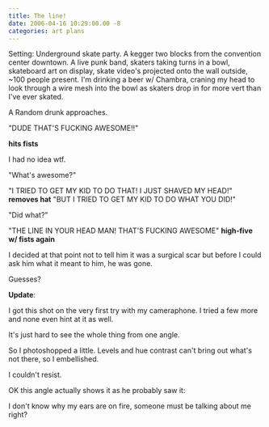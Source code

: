 ```yaml
---
title: The line!
date: 2006-04-16 10:29:00.00 -8
categories: art plans
---
```

Setting: Underground skate party. A kegger two blocks from the convention center downtown. A live punk band, skaters taking turns in a bowl, skateboard art on display, skate video's projected onto the wall outside, ~100 people present. I'm drinking a beer w/ Chambra, craning my head to look through a wire mesh into the bowl as skaters drop in for more vert than I've ever skated.

A Random drunk approaches.

"DUDE THAT'S FUCKING AWESOME!!"

**hits fists**

I had no idea wtf.

"What's awesome?"

"I TRIED TO GET MY KID TO DO THAT! I JUST SHAVED MY HEAD!" **removes hat** "BUT I TRIED TO GET MY KID TO DO WHAT YOU DID!"

"Did what?"

"THE LINE IN YOUR HEAD MAN! THAT'S FUCKING AWESOME" **high-five w/ fists again**

I decided at that point not to tell him it was a surgical scar but before I could ask him what it meant to him, he was gone.

Guesses?

**Update**:

I got this shot on the very first try with my cameraphone. I tried a few more and none even hint at it as well.

It's just hard to see the whole thing from one angle.

So I photoshopped a little. Levels and hue contrast can't bring out what's not there, so I embellished.

I couldn't resist.

OK this angle actually shows it as he probably saw it:

I don't know why my ears are on fire, someone must be talking about me right?

